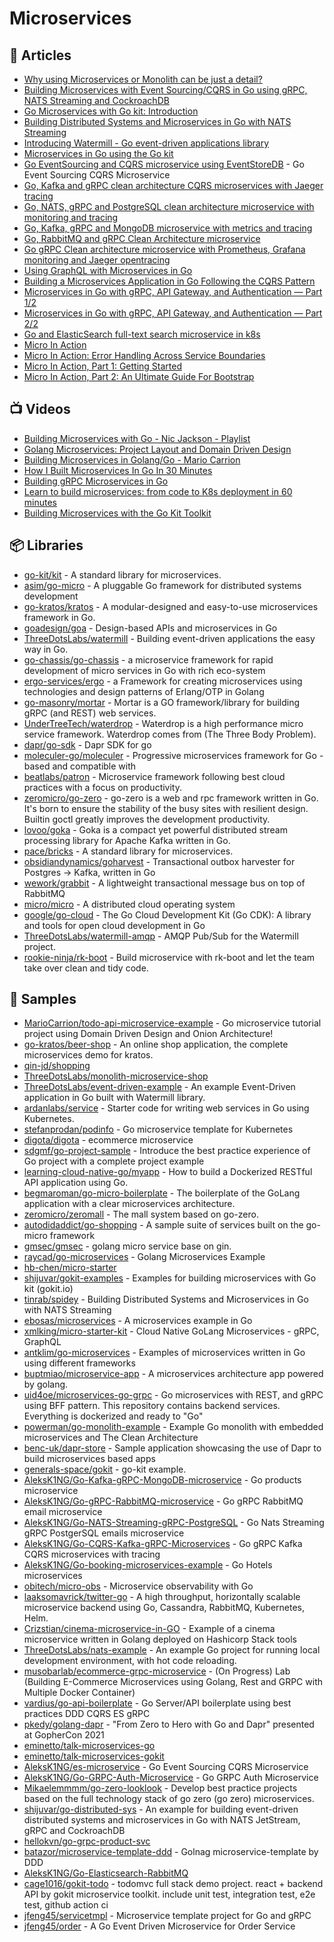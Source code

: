 # Microservices

## 📕 Articles
- [Why using Microservices or Monolith can be just a detail?](https://threedots.tech/post/microservices-or-monolith-its-detail/)
- [Building Microservices with Event Sourcing/CQRS in Go using gRPC, NATS Streaming and CockroachDB](https://shijuvar.medium.com/building-microservices-with-event-sourcing-cqrs-in-go-using-grpc-nats-streaming-and-cockroachdb-983f650452aa)
- [Go Microservices with Go kit: Introduction](https://shijuvar.medium.com/go-microservices-with-go-kit-introduction-43a757398183)
- [Building Distributed Systems and Microservices in Go with NATS Streaming](https://shijuvar.medium.com/building-distributed-systems-and-microservices-in-go-with-nats-streaming-d8b4baa633a2)
- [Introducing Watermill - Go event-driven applications library](https://threedots.tech/post/introducing-watermill/)
- [Microservices in Go using the Go kit](https://dev.to/eminetto/microservices-in-go-using-the-go-kit-jjf)
- [Go EventSourcing and CQRS microservice using EventStoreDB](https://dev.to/aleksk1ng/go-eventsourcing-and-cqrs-microservice-using-eventstoredb-5djo) - Go Event Sourcing CQRS Microservice
- [Go, Kafka and gRPC clean architecture CQRS microservices with Jaeger tracing](https://dev.to/aleksk1ng/go-kafka-and-grpc-clean-architecture-cqrs-microservices-with-jaeger-tracing-45bj)
- [Go, NATS, gRPC and PostgreSQL clean architecture microservice with monitoring and tracing](https://dev.to/aleksk1ng/go-nats-grpc-and-postgresql-clean-architecture-microservice-with-monitoring-and-tracing-2kka)
- [Go, Kafka, gRPC and MongoDB microservice with metrics and tracing](https://dev.to/aleksk1ng/go-kafka-grpc-and-mongodb-microservice-with-metrics-and-tracing-448d)
- [Go, RabbitMQ and gRPC Clean Architecture microservice](https://dev.to/aleksk1ng/go-rabbitmq-and-grpc-clean-architecture-microservice-2kdn)
- [Go gRPC Clean architecture microservice with Prometheus, Grafana monitoring and Jaeger opentracing](https://dev.to/aleksk1ng/go-grpc-clean-architecture-microservice-with-prometheus-grafana-monitoring-and-jaeger-opentracing-51om)
- [Using GraphQL with Microservices in Go](https://outcrawl.com/go-graphql-gateway-microservices)
- [Building a Microservices Application in Go Following the CQRS Pattern](https://outcrawl.com/go-microservices-cqrs-docker)
- [Microservices in Go with gRPC, API Gateway, and Authentication — Part 1/2](https://levelup.gitconnected.com/microservices-with-go-grpc-api-gateway-and-authentication-part-1-2-393ad9fc9d30)
- [Microservices in Go with gRPC, API Gateway, and Authentication — Part 2/2](https://levelup.gitconnected.com/microservices-in-go-with-grpc-api-gateway-and-authentication-ba36cc32d167)
- [Go and ElasticSearch full-text search microservice in k8s](https://dev.to/aleksk1ng/go-and-elasticsearch-full-text-search-microservice-in-k8s-2o7g)
- [Micro In Action](https://medium.com/@dche423/micro-in-action-1be29b057f2d)
- [Micro In Action: Error Handling Across Service Boundaries](https://itnext.io/micro-in-action-error-handling-across-services-boundary-2f9f27821bd5)
- [Micro In Action, Part 1: Getting Started](https://itnext.io/micro-in-action-getting-started-a79916ae3cac)
- [Micro In Action, Part 2: An Ultimate Guide For Bootstrap](https://itnext.io/micro-in-action-part-2-71230f01d6fb)
## 📺 Videos
- [Building Microservices with Go - Nic Jackson - Playlist](https://www.youtube.com/playlist?list=PLmD8u-IFdreyh6EUfevBcbiuCKzFk0EW_)
- [Golang Microservices: Project Layout and Domain Driven Design](https://www.youtube.com/watch?v=LUvid5TJ81Y)
- [Building Microservices in Golang/Go - Mario Carrion](https://www.youtube.com/playlist?list=PL7yAAGMOat_Fn8sAXIk0WyBfK_sT1pohu)
- [How I Built Microservices In Go In 30 Minutes](https://www.youtube.com/watch?v=bM6N-vgPlyQ)
- [Building gRPC Microservices in Go](https://tutorialedge.net/courses/go-grpc-services-course/)
- [Learn to build microservices: from code to K8s deployment in 60 minutes](https://www.youtube.com/watch?v=unRRnOfxa0s)
- [Building Microservices with the Go Kit Toolkit](https://www.youtube.com/watch?v=sjd2ePF3CuQ)
## 📦 Libraries
- [go-kit/kit](https://github.com/go-kit/kit) - A standard library for microservices.
- [asim/go-micro](https://github.com/asim/go-micro) - A pluggable Go framework for distributed systems development
- [go-kratos/kratos](https://github.com/go-kratos/kratos) - A modular-designed and easy-to-use microservices framework in Go.
- [goadesign/goa](https://github.com/goadesign/goa) - Design-based APIs and microservices in Go
- [ThreeDotsLabs/watermill](https://github.com/ThreeDotsLabs/watermill) - Building event-driven applications the easy way in Go.
- [go-chassis/go-chassis](https://github.com/go-chassis/go-chassis) - a microservice framework for rapid development of micro services in Go with rich eco-system
- [ergo-services/ergo](https://github.com/ergo-services/ergo) - a Framework for creating microservices using technologies and design patterns of Erlang/OTP in Golang
- [go-masonry/mortar](https://github.com/go-masonry/mortar) - Mortar is a GO framework/library for building gRPC (and REST) web services.
- [UnderTreeTech/waterdrop](https://github.com/UnderTreeTech/waterdrop) - Waterdrop is a high performance micro service framework. Waterdrop comes from (The Three Body Problem).
- [dapr/go-sdk](https://github.com/dapr/go-sdk) - Dapr SDK for go
- [moleculer-go/moleculer](https://github.com/moleculer-go/moleculer) - Progressive microservices framework for Go - based and compatible with
- [beatlabs/patron](https://github.com/beatlabs/patron) - Microservice framework following best cloud practices with a focus on productivity.
- [zeromicro/go-zero](https://github.com/zeromicro/go-zero) - go-zero is a web and rpc framework written in Go. It's born to ensure the stability of the busy sites with resilient design. Builtin goctl greatly improves the development productivity.
- [lovoo/goka](https://github.com/lovoo/goka) - Goka is a compact yet powerful distributed stream processing library for Apache Kafka written in Go.
- [pace/bricks](https://github.com/pace/bricks) - A standard library for microservices.
- [obsidiandynamics/goharvest](https://github.com/obsidiandynamics/goharvest) - Transactional outbox harvester for Postgres → Kafka, written in Go
- [wework/grabbit](https://github.com/wework/grabbit) - A lightweight transactional message bus on top of RabbitMQ
- [micro/micro](https://github.com/micro/micro) - A distributed cloud operating system
- [google/go-cloud](https://github.com/google/go-cloud) - The Go Cloud Development Kit (Go CDK): A library and tools for open cloud development in Go
- [ThreeDotsLabs/watermill-amqp](https://github.com/ThreeDotsLabs/watermill-amqp) - AMQP Pub/Sub for the Watermill project.
- [rookie-ninja/rk-boot](https://github.com/rookie-ninja/rk-boot) - Build microservice with rk-boot and let the team take over clean and tidy code.
## 🚀 Samples
- [MarioCarrion/todo-api-microservice-example](https://github.com/MarioCarrion/todo-api-microservice-example) - Go microservice tutorial project using Domain Driven Design and Onion Architecture!
- [go-kratos/beer-shop](https://github.com/go-kratos/beer-shop) - An online shop application, the complete microservices demo for kratos.
- [qin-jd/shopping](https://github.com/qin-jd/shopping)
- [ThreeDotsLabs/monolith-microservice-shop](https://github.com/ThreeDotsLabs/monolith-microservice-shop)
- [ThreeDotsLabs/event-driven-example](https://github.com/ThreeDotsLabs/event-driven-example) - An example Event-Driven application in Go built with Watermill library.
- [ardanlabs/service](https://github.com/ardanlabs/service) - Starter code for writing web services in Go using Kubernetes.
- [stefanprodan/podinfo](https://github.com/stefanprodan/podinfo) - Go microservice template for Kubernetes
- [digota/digota](https://github.com/digota/digota) - ecommerce microservice
- [sdgmf/go-project-sample](https://github.com/sdgmf/go-project-sample) - Introduce the best practice experience of Go project with a complete project example
- [learning-cloud-native-go/myapp](https://github.com/learning-cloud-native-go/myapp) - How to build a Dockerized RESTful API application using Go.
- [begmaroman/go-micro-boilerplate](https://github.com/begmaroman/go-micro-boilerplate) - The boilerplate of the GoLang application with a clear microservices architecture.
- [zeromicro/zeromall](https://github.com/zeromicro/zeromall) - The mall system based on go-zero.
- [autodidaddict/go-shopping](https://github.com/autodidaddict/go-shopping) - A sample suite of services built on the go-micro framework
- [gmsec/gmsec](https://github.com/gmsec/gmsec) - golang micro service base on gin.
- [raycad/go-microservices](https://github.com/raycad/go-microservices) - Golang Microservices Example
- [hb-chen/micro-starter](https://github.com/hb-chen/micro-starter) 
- [shijuvar/gokit-examples](https://github.com/shijuvar/gokit-examples) - Examples for building microservices with Go kit (gokit.io)
- [tinrab/spidey](https://github.com/tinrab/spidey) - Building Distributed Systems and Microservices in Go with NATS Streaming
- [ebosas/microservices](https://github.com/ebosas/microservices) - A microservices example in Go
- [xmlking/micro-starter-kit](https://github.com/xmlking/micro-starter-kit) - Cloud Native GoLang Microservices - gRPC, GraphQL
- [antklim/go-microservices](https://github.com/antklim/go-microservices) - Examples of microservices written in Go using different frameworks
- [buptmiao/microservice-app](https://github.com/buptmiao/microservice-app) - A microservices architecture app powered by golang.
- [uid4oe/microservices-go-grpc](https://github.com/uid4oe/microservices-go-grpc) - Go microservices with REST, and gRPC using BFF pattern. This repository contains backend services. Everything is dockerized and ready to "Go" 
- [powerman/go-monolith-example](https://github.com/powerman/go-monolith-example) - Example Go monolith with embedded microservices and The Clean Architecture
- [benc-uk/dapr-store](https://github.com/benc-uk/dapr-store) - Sample application showcasing the use of Dapr to build microservices based apps
- [generals-space/gokit](https://github.com/generals-space/gokit) - go-kit example.
- [AleksK1NG/Go-Kafka-gRPC-MongoDB-microservice](https://github.com/AleksK1NG/Go-Kafka-gRPC-MongoDB-microservice) - Go products microservice
- [AleksK1NG/Go-gRPC-RabbitMQ-microservice](https://github.com/AleksK1NG/Go-gRPC-RabbitMQ-microservice) - Go gRPC RabbitMQ email microservice
- [AleksK1NG/Go-NATS-Streaming-gRPC-PostgreSQL](https://github.com/AleksK1NG/Go-NATS-Streaming-gRPC-PostgreSQL) - Go Nats Streaming gRPC PostgerSQL emails microservice
- [AleksK1NG/Go-CQRS-Kafka-gRPC-Microservices](https://github.com/AleksK1NG/Go-CQRS-Kafka-gRPC-Microservices) - Go gRPC Kafka CQRS microservices with tracing
- [AleksK1NG/Go-booking-microservices-example](https://github.com/AleksK1NG/Go-booking-microservices-example) - Go Hotels microservices
- [obitech/micro-obs](https://github.com/obitech/micro-obs) - Microservice observability with Go
- [laaksomavrick/twitter-go](https://github.com/laaksomavrick/twitter-go) - A high throughput, horizontally scalable microservice backend using Go, Cassandra, RabbitMQ, Kubernetes, Helm.
- [Crizstian/cinema-microservice-in-GO](https://github.com/Crizstian/cinema-microservice-in-GO) - Example of a cinema microservice written in Golang deployed on Hashicorp Stack tools
- [ThreeDotsLabs/nats-example](https://github.com/ThreeDotsLabs/nats-example) - An example Go project for running local development environment, with hot code reloading.
- [musobarlab/ecommerce-grpc-microservice](https://github.com/musobarlab/ecommerce-grpc-microservice) - (On Progress) Lab (Building E-Commerce Microservices using Golang, Rest and GRPC with Multiple Docker Container)
- [vardius/go-api-boilerplate](https://github.com/vardius/go-api-boilerplate) - Go Server/API boilerplate using best practices DDD CQRS ES gRPC
- [pkedy/golang-dapr](https://github.com/pkedy/golang-dapr) - "From Zero to Hero with Go and Dapr" presented at GopherCon 2021
- [eminetto/talk-microservices-go](https://github.com/eminetto/talk-microservices-go)
- [eminetto/talk-microservices-gokit](https://github.com/eminetto/talk-microservices-gokit)
- [AleksK1NG/es-microservice](https://github.com/AleksK1NG/es-microservice) - Go Event Sourcing CQRS Microservice
- [AleksK1NG/Go-GRPC-Auth-Microservice](https://github.com/AleksK1NG/Go-GRPC-Auth-Microservice) - Go GRPC Auth Microservice
- [Mikaelemmmm/go-zero-looklook](https://github.com/Mikaelemmmm/go-zero-looklook) - Develop best practice projects based on the full technology stack of go zero (go zero) microservices.
- [shijuvar/go-distributed-sys](https://github.com/shijuvar/go-distributed-sys) - An example for building event-driven distributed systems and microservices in Go with NATS JetStream, gRPC and CockroachDB
- [hellokvn/go-grpc-product-svc](https://github.com/hellokvn/go-grpc-product-svc)
- [batazor/microservice-template-ddd](https://github.com/batazor/microservice-template-ddd) - Golnag microservice-template by DDD
- [AleksK1NG/Go-Elasticsearch-RabbitMQ](https://github.com/AleksK1NG/Go-Elasticsearch-RabbitMQ)
- [cage1016/gokit-todo](https://github.com/cage1016/gokit-todo) - todomvc full stack demo project. react + backend API by gokit microservice toolkit. include unit test, integration test, e2e test, github action ci
- [jfeng45/servicetmpl](https://github.com/jfeng45/servicetmpl) - Microservice template project for Go and gRPC
- [jfeng45/order](https://github.com/jfeng45/order) - A Go Event Driven Microservice for Order Service